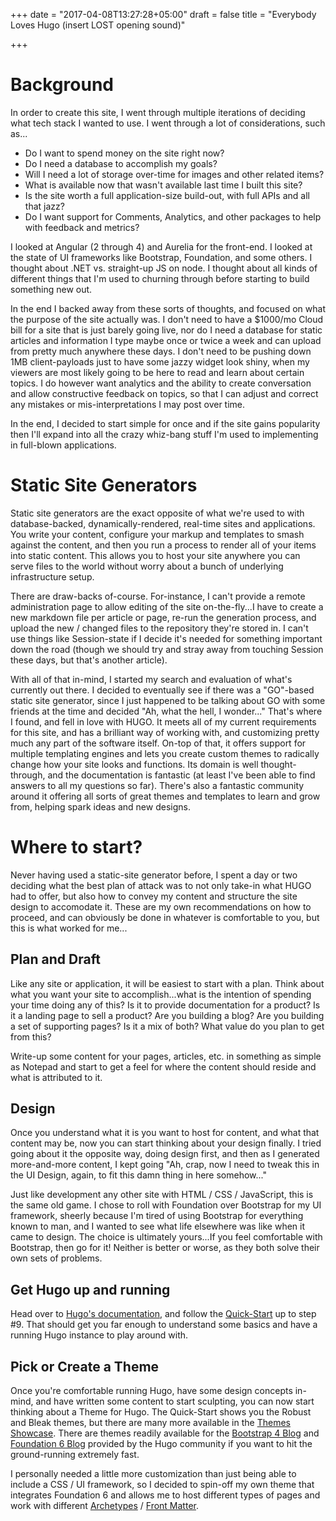 +++
date = "2017-04-08T13:27:28+05:00"
draft = false
title = "Everybody Loves Hugo (insert LOST opening sound)"

+++

# Background

In order to create this site, I went through multiple iterations of deciding what tech stack I wanted to use. I went through a lot of considerations, such as...

* Do I want to spend money on the site right now?
* Do I need a database to accomplish my goals?
* Will I need a lot of storage over-time for images and other related items?
* What is available now that wasn't available last time I built this site?
* Is the site worth a full application-size build-out, with full APIs and all that jazz?
* Do I want support for Comments, Analytics, and other packages to help with feedback and metrics?

I looked at Angular (2 through 4) and Aurelia for the front-end. I looked at the state of UI frameworks like Bootstrap, Foundation, and some others. I thought about .NET vs. straight-up JS on node. I thought about all kinds of different things that I'm used to churning through before starting to build something new out.

In the end I backed away from these sorts of thoughts, and focused on what the purpose of the site actually was. I don't need to have a $1000/mo Cloud bill for a site that is just barely going live, nor do I need a database for static articles and information I type maybe once or twice a week and can upload from pretty much anywhere these days. I don't need to be pushing down 1MB client-payloads just to have some jazzy widget look shiny, when my viewers are most likely going to be here to read and learn about certain topics. I do however want analytics and the ability to create conversation and allow constructive feedback on topics, so that I can adjust and correct any mistakes or mis-interpretations I may post over time.

In the end, I decided to start simple for once and if the site gains popularity then I'll expand into all the crazy whiz-bang stuff I'm used to implementing in full-blown applications.

# Static Site Generators

Static site generators are the exact opposite of what we're used to with database-backed, dynamically-rendered, real-time sites and applications. You write your content, configure your markup and templates to smash against the content, and then you run a process to render all of your items into static content. This allows you to host your site anywhere you can serve files to the world without worry about a bunch of underlying infrastructure setup.

There are draw-backs of-course. For-instance, I can't provide a remote administration page to allow editing of the site on-the-fly...I have to create a new markdown file per article or page, re-run the generation process, and upload the new / changed files to the repository they're stored in. I can't use things like Session-state if I decide it's needed for something important down the road (though we should try and stray away from touching Session these days, but that's another article).

With all of that in-mind, I started my search and evaluation of what's currently out there. I decided to eventually see if there was a "GO"-based static site generator, since I just happened to be talking about GO with some friends at the time and decided "Ah, what the hell, I wonder..." That's where I found, and fell in love with HUGO. It meets all of my current requirements for this site, and has a brilliant way of working with, and customizing pretty much any part of the software itself. On-top of that, it offers support for multiple templating engines and lets you create custom themes to radically change how your site looks and functions. Its domain is well thought-through, and the documentation is fantastic (at least I've been able to find answers to all my questions so far). There's also a fantastic community around it offering all sorts of great themes and templates to learn and grow from, helping spark ideas and new designs.

# Where to start?

Never having used a static-site generator before, I spent a day or two deciding what the best plan of attack was to not only take-in what HUGO had to offer, but also how to convey my content and structure the site design to accomodate it. These are my own recommendations on how to proceed, and can obviously be done in whatever is comfortable to you, but this is what worked for me...

## Plan and Draft

Like any site or application, it will be easiest to start with a plan. Think about what you want your site to accomplish...what is the intention of spending your time doing any of this? Is it to provide documentation for a product? Is it a landing page to sell a product? Are you building a blog? Are you building a set of supporting pages? Is it a mix of both? What value do you plan to get from this?

Write-up some content for your pages, articles, etc. in something as simple as Notepad and start to get a feel for where the content should reside and what is attributed to it.

## Design

Once you understand what it is you want to host for content, and what that content may be, now you can start thinking about your design finally. I tried going about it the opposite way, doing design first, and then as I generated more-and-more content, I kept going "Ah, crap, now I need to tweak this in the UI Design, again, to fit this damn thing in here somehow..."

Just like development any other site with HTML / CSS / JavaScript, this is the same old game. I chose to roll with Foundation over Bootstrap for my UI framework, sheerly because I'm tired of using Bootstrap for everything known to man, and I wanted to see what life elsewhere was like when it came to design. The choice is ultimately yours...If you feel comfortable with Bootstrap, then go for it! Neither is better or worse, as they both solve their own sets of problems.

## Get Hugo up and running

Head over to [Hugo's documentation](https://gohugo.io/overview/introduction/), and follow the [Quick-Start](https://gohugo.io/overview/quickstart/) up to step #9. That should get you far enough to understand some basics and have a running Hugo instance to play around with.

## Pick or Create a Theme

Once you're comfortable running Hugo, have some design concepts in-mind, and have written some content to start sculpting, you can now start thinking about a Theme for Hugo. The Quick-Start shows you the Robust and Bleak themes, but there are many more available in the [Themes Showcase](http://themes.gohugo.io/). There are themes readily available for the [Bootstrap 4 Blog](http://themes.gohugo.io/hugo-theme-bootstrap4-blog/) and [Foundation 6 Blog](http://themes.gohugo.io/hugo-theme-foundation6/) provided by the Hugo community if you want to hit the ground-running extremely fast.

I personally needed a little more customization than just being able to include a CSS / UI framework, so I decided to spin-off my own theme that integrates Foundation 6 and allows me to host different types of pages and work with different [Archetypes](https://gohugo.io/content/archetypes/) / [Front Matter](https://gohugo.io/content/front-matter/).

